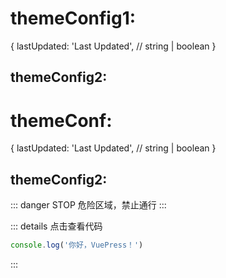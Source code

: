 # themeConfig1:
  {
    lastUpdated: 'Last Updated', // string | boolean
  }
## themeConfig2:

# themeConf:
  {
    lastUpdated: 'Last Updated', // string | boolean
  }
## themeConfig2:
::: danger STOP
危险区域，禁止通行
:::

::: details 点击查看代码
```js
console.log('你好，VuePress！')
```
:::